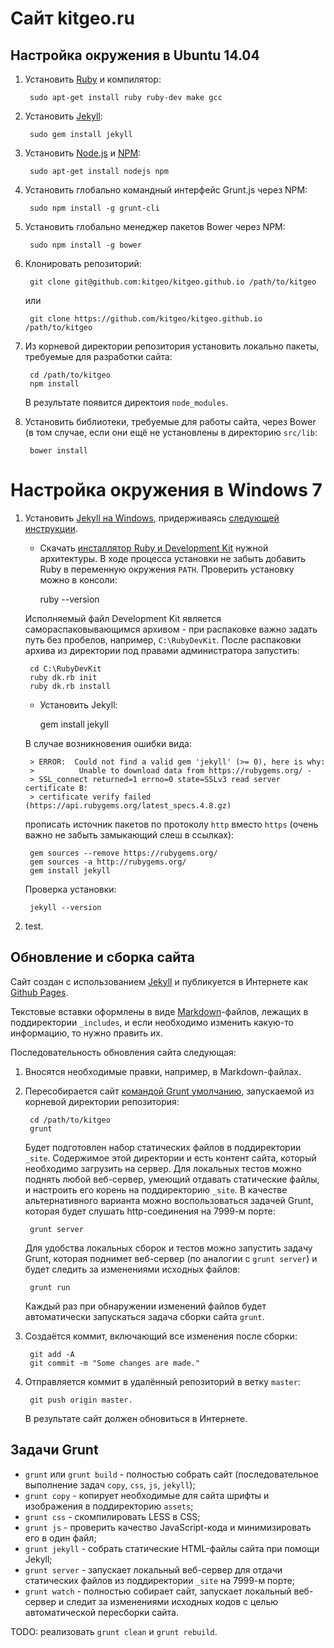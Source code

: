 # Сайт kitgeo.ru

## Настройка окружения в Ubuntu 14.04

1. Установить [Ruby](https://github.com/ruby/ruby) и компилятор:

        sudo apt-get install ruby ruby-dev make gcc

2. Установить [Jekyll](http://jekyllrb.com):

        sudo gem install jekyll

3. Установить [Node.js](http://nodejs.com) и [NPM](http://npmjs.com):

        sudo apt-get install nodejs npm

4. Установить глобально командный интерфейс Grunt.js через NPM:

        sudo npm install -g grunt-cli

5. Установить глобально менеджер пакетов Bower через NPM:

        sudo npm install -g bower

6. Клонировать репозиторий:

        git clone git@github.com:kitgeo/kitgeo.github.io /path/to/kitgeo

    или

        git clone https://github.com/kitgeo/kitgeo.github.io /path/to/kitgeo

7. Из корневой директории репозитория установить локально пакеты, требуемые для разработки сайта:

        cd /path/to/kitgeo
        npm install

    В результате появится директоия `node_modules`.

8. Установить библиотеки, требуемые для работы сайта, через Bower (в том случае, если они ещё не установлены в
директорию `src/lib`:

        bower install

# Настройка окружения в Windows 7

1. Установить [Jekyll на Windows](http://jekyllrb.com/docs/windows/), придерживаясь
[следующей инструкции](http://jekyll-windows.juthilo.com/).

    - Скачать [инсталлятор Ruby и Development Kit](http://rubyinstaller.org/downloads/) нужной архитектуры.
    В ходе процесса установки не забыть добавить Ruby в переменную окружения `PATH`. Проверить установку можно в
    консоли:

        ruby --version

    Исполняемый файл Development Kit является самораспаковывающимся архивом - при распаковке важно задать путь
    без пробелов, например, `C:\RubyDevKit`. После распаковки архива из директории под правами администратора запустить:

        cd C:\RubyDevKit
        ruby dk.rb init
        ruby dk.rb install

    - Установить Jekyll:

        gem install jekyll

    В случае возникновения ошибки вида:

        > ERROR:  Could not find a valid gem 'jekyll' (>= 0), here is why:
        >          Unable to download data from https://rubygems.org/ -
        > SSL_connect returned=1 errno=0 state=SSLv3 read server certificate B:
        > certificate verify failed (https://api.rubygems.org/latest_specs.4.8.gz)

    прописать источник пакетов по протоколу `http` вместо `https` (очень важно не забыть замыкающий слеш в ссылках):

        gem sources --remove https://rubygems.org/
        gem sources -a http://rubygems.org/
        gem install jekyll

    Проверка установки:

        jekyll --version

2. test.

## Обновление и сборка сайта

Сайт создан с использованием [Jekyll](http://jekyllrb.com) и публикуется в Интернете как
[Github Pages](https://pages.github.com/).

Текстовые вставки оформлены в виде [Markdown](http://daringfireball.net/projects/markdown/)-файлов, лежащих в
поддиректории `_includes`, и если необходимо изменить какую-то информацию, то нужно править их.

Последовательность обновления сайта следующая:

1. Вносятся необходимые правки, например, в Markdown-файлах.

2. Пересобирается сайт [командой Grunt умолчанию](http://gruntjs.com/creating-tasks), запускаемой из корневой
директории репозитория:

        cd /path/to/kitgeo
        grunt

    Будет подготовлен набор статических файлов в поддиректории `_site`. Содержимое этой директории
и есть контент сайта, который необходимо загрузить на сервер. Для локальных тестов можно поднять любой веб-сервер,
умеющий отдавать статические файлы, и настроить его корень на поддиректорию `_site`. В качестве альтернативного
варианта можно воспользоваться задачей Grunt, которая будет слушать http-соединения на 7999-м порте:

        grunt server

    Для удобства локальных сборок и тестов можно запустить задачу Grunt, которая поднимет веб-сервер
(по аналогии с `grunt server`) и будет следить за изменениями исходных файлов:

        grunt run

    Каждый раз при обнаружении изменений файлов
будет автоматически запускаться задача сборки сайта `grunt`.

3. Создаётся коммит, включающий все изменения после сборки:

        git add -A
        git commit -m "Some changes are made."

4. Отправляется коммит в удалённый репозиторий в ветку `master`:

        git push origin master.

    В результате сайт должен обновиться в Интернете.

## Задачи Grunt

- `grunt` или `grunt build` - полностью собрать сайт (последовательное выполнение задач `copy`, `css`, `js`, `jekyll`);
- `grunt copy` - копирует необходимые для сайта шрифты и изображения в поддиректорию `assets`;
- `grunt css` - скомпилировать LESS в CSS;
- `grunt js` - проверить качество JavaScript-кода и минимизировать его в один файл;
- `grunt jekyll` - собрать статические HTML-файлы сайта при помощи Jekyll;
- `grunt server` - запускает локальный веб-сервер для отдачи статических файлов из поддиректории `_site` на 7999-м порте;
- `grunt watch` - полностью собирает сайт, запускает локальный веб-сервер и следит за изменениями исходных кодов с
целью автоматической пересборки сайта.

TODO: реализовать `grunt clean` и `grunt rebuild`.